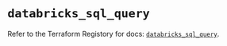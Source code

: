 # `databricks_sql_query`

Refer to the Terraform Registory for docs: [`databricks_sql_query`](https://registry.terraform.io/providers/databricks/databricks/1.22.0/docs/resources/sql_query).
